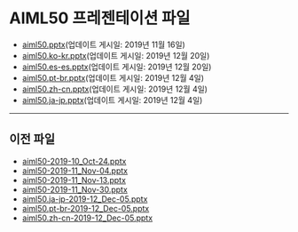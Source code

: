 <!--
This is a machine generated file, and should not be edited, as it will be overwritten with future updates.
-->

# <a name="aiml50-presentation-files"></a>AIML50 프레젠테이션 파일

- [aiml50.pptx](https://globaleventcdn.blob.core.windows.net/assets/aiml/aiml50/aiml50.pptx)(업데이트 게시일: 2019년 11월 16일)
- [aiml50.ko-kr.pptx](https://globaleventcdn.blob.core.windows.net/assets/aiml/aiml50/aiml50.ko-kr.pptx)(업데이트 게시일: 2019년 12월 20일)
- [aiml50.es-es.pptx](https://globaleventcdn.blob.core.windows.net/assets/aiml/aiml50/aiml50.es-es.pptx)(업데이트 게시일: 2019년 12월 20일)
- [aiml50.pt-br.pptx](https://globaleventcdn.blob.core.windows.net/assets/aiml/aiml50/aiml50.pt-br.pptx)(업데이트 게시일: 2019년 12월 4일)
- [aiml50.zh-cn.pptx](https://globaleventcdn.blob.core.windows.net/assets/aiml/aiml50/aiml50.zh-cn.pptx)(업데이트 게시일: 2019년 12월 4일)
- [aiml50.ja-jp.pptx](https://globaleventcdn.blob.core.windows.net/assets/aiml/aiml50/aiml50.ja-jp.pptx)(업데이트 게시일: 2019년 12월 4일)
---
## <a name="historical-files"></a>이전 파일
- [aiml50-2019-10_Oct-24.pptx](https://globaleventcdn.blob.core.windows.net/assets/aiml/aiml50/aiml50-2019-10_Oct-24.pptx)
- [aiml50-2019-11_Nov-04.pptx](https://globaleventcdn.blob.core.windows.net/assets/aiml/aiml50/aiml50-2019-11_Nov-04.pptx)
- [aiml50-2019-11_Nov-13.pptx](https://globaleventcdn.blob.core.windows.net/assets/aiml/aiml50/aiml50-2019-11_Nov-13.pptx)
- [aiml50-2019-11_Nov-30.pptx](https://globaleventcdn.blob.core.windows.net/assets/aiml/aiml50/aiml50-2019-11_Nov-30.pptx)
- [aiml50.ja-jp-2019-12_Dec-05.pptx](https://globaleventcdn.blob.core.windows.net/assets/aiml/aiml50/aiml50.ja-jp-2019-12_Dec-05.pptx)
- [aiml50.pt-br-2019-12_Dec-05.pptx](https://globaleventcdn.blob.core.windows.net/assets/aiml/aiml50/aiml50.pt-br-2019-12_Dec-05.pptx)
- [aiml50.zh-cn-2019-12_Dec-05.pptx](https://globaleventcdn.blob.core.windows.net/assets/aiml/aiml50/aiml50.zh-cn-2019-12_Dec-05.pptx)


